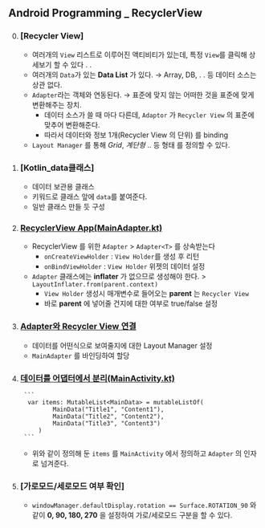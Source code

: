 ## Android Programming _ RecyclerView

0. ### [Recycler View]
    - 여러개의 `View` 리스트로 이루어진 액티비티가 있는데, 특정 `View`를 클릭해 상세보기 할 수 있다 . .
    - 여러개의 `Data`가 있는 **Data List** 가 있다. → Array, DB, . . 등 데이터 소스는 상관 없다.
    - `Adapter`라는 객체와 연동된다. → 표준에 맞지 않는 어떠한 것을 표준에 맞게 변환해주는 장치.
        - 데이터 소스가 쓸 때 마다 다른데, `Adaptor` 가 `Recycler View` 의 표준에 맞추어 변환해준다.
        - 따라서 데이터와 정보 1개(Recycler View 의 단위) 를 binding
    - `Layout Manager` 를 통해 *Grid*, *계단형* .. 등 형태 를 정의할 수 있다.
1. ### [Kotlin_data클래스]
    - 데이터 보관용 클래스
    - 키워드로 클래스 앞에 `data`를 붙여준다.
    - 일반 클래스 만들 듯 구성
2. ### [RecyclerView App(MainAdapter.kt)](./app/src/main/java/com/example/recyclerview/MainAdapter.kt)
    - RecyclerView 를 위한 `Adapter` > `Adapter<T>` 를 상속받는다
        - `onCreateViewHolder` : `View Holder`를 생성 후 리턴
        - `onBindViewHolder` : `View Holder` 위젯의 데이터 설정
    - `Adapter` 클래스에는 **inflater** 가 없으므로 생성해야 한다. > `LayoutInflater.from(parent.context)`
        - `View Holder` 생성시 매개변수로 들어오는 **parent** 는 `Recycler View`
        - 바로 **parent** 에 넣어줄 건지에 대한 여부로 true/false 설정
3. ### [Adapter와 Recycler View 연결]()
    - 데이터를 어떤식으로 보여줄지에 대한 Layout Manager 설정
    - `MainAdapter` 를 바인딩하여 할당
4. ### [데이터를 어댑터에서 분리(MainActivity.kt)](./app/src/main/java/com/example/recyclerview/MainActivity.kt)

        ```
         var items: MutableList<MainData> = mutableListOf(
                MainData("Title1", "Content1"),
                MainData("Title2", "Content2"),
                MainData("Title3", "Content3")
            )
        ```
    - 위와 같이 정의해 둔 `items` 를 `MainActivity` 에서 정의하고 `Adapter` 의 인자로 넘겨준다.
5. ### [가로모드/세로모드 여부 확인]
    - `windowManager.defaultDisplay.rotation == Surface.ROTATION_90` 와 같이 **0, 90, 180, 270** 을 설정하여 가로/세로모드 구분을 할 수 있다.
